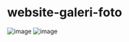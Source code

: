 # website-galeri-foto
![image](https://github.com/rahulajimi/website-galeri-foto/assets/161693355/ddc89af1-0f1c-41eb-b3f0-9439657401ce)
![image](https://github.com/rahulajimi/website-galeri-foto/assets/161693355/7e63a90e-4810-44cd-8c99-59d90998e5e2)


